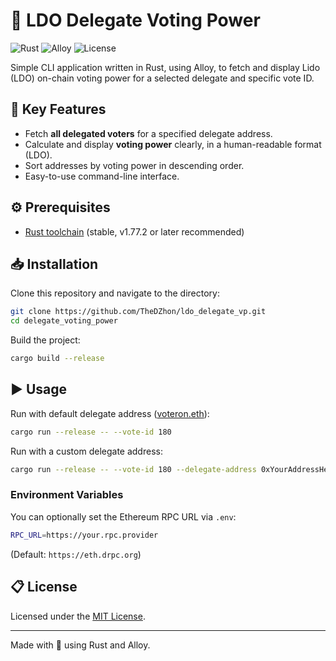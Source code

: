 # 🔷 LDO Delegate Voting Power

![Rust](https://img.shields.io/badge/rust-1.77.2-brightgreen.svg)
![Alloy](https://img.shields.io/badge/alloy-0.12.6-blue.svg)
![License](https://img.shields.io/badge/license-MIT-green.svg)

Simple CLI application written in Rust, using Alloy, to fetch and display Lido (LDO) on-chain voting power for a selected delegate and specific vote ID.

## 🚀 Key Features

- Fetch **all delegated voters** for a specified delegate address.
- Calculate and display **voting power** clearly, in a human-readable format (LDO).
- Sort addresses by voting power in descending order.
- Easy-to-use command-line interface.

## ⚙️ Prerequisites

- [Rust toolchain](https://rustup.rs/) (stable, v1.77.2 or later recommended)

## 📥 Installation

Clone this repository and navigate to the directory:

```bash
git clone https://github.com/TheDZhon/ldo_delegate_vp.git
cd delegate_voting_power
```

Build the project:

```bash
cargo build --release
```

## ▶️ Usage

Run with default delegate address ([voteron.eth](https://etherscan.io/address/0x6D8D914205bB14104c0f95BfaDb4B1680EF60CCC)):

```bash
cargo run --release -- --vote-id 180
```

Run with a custom delegate address:

```bash
cargo run --release -- --vote-id 180 --delegate-address 0xYourAddressHere
```

### Environment Variables

You can optionally set the Ethereum RPC URL via `.env`:

```bash
RPC_URL=https://your.rpc.provider
```

(Default: `https://eth.drpc.org`)

## 📋 License

Licensed under the [MIT License](LICENSE).

---

Made with 🦀 using Rust and Alloy.
